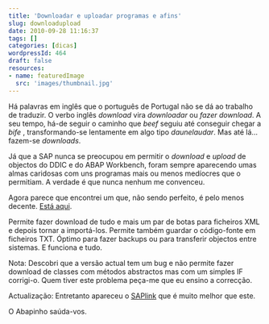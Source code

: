 ```yaml
---
title: 'Downloadar e uploadar programas e afins'
slug: downloadupload
date: 2010-09-28 11:16:37
tags: []
categories: [dicas]
wordpressId: 464
draft: false
resources:
- name: featuredImage
  src: 'images/thumbnail.jpg'
---
```

Há palavras em inglês que o português de Portugal não se dá ao trabalho de traduzir. O verbo inglês _download_ vira _downloadar_ ou _fazer download_. A seu tempo, há-de seguir o caminho que _beef_ seguiu até conseguir chegar a _bife_ , transformando-se lentamente em algo tipo _daunelaudar_. Mas até lá... fazem-se _downloads_.

Já que a SAP nunca se preocupou em permitir o _download_ e _upload_ de objectos do DDIC e do ABAP Workbench, foram sempre aparecendo umas almas caridosas com uns programas mais ou menos medíocres que o permitiam. A verdade é que nunca nenhum me convenceu.

Agora parece que encontrei um que, não sendo perfeito, é pelo menos decente. [Está aqui][1].

Permite fazer download de tudo e mais um par de botas para ficheiros XML e depois tornar a importá-los. Permite também guardar o código-fonte em ficheiros TXT. Óptimo para fazer backups ou para transferir objectos entre sistemas. E funciona e tudo.

Nota: Descobri que a versão actual tem um bug e não permite fazer download de classes com métodos abstractos mas com um simples IF corrigi-o. Quem tiver este problema peça-me que eu ensino a correcção.

Actualização: Entretanto apareceu o [SAPlink][2] que é muito melhor que este.

O Abapinho saúda-vos.

   [1]: https://www.multisoft-expert.de/download.htm
   [2]: https://wiki.sdn.sap.com/wiki/display/ABAP/SAPlink
